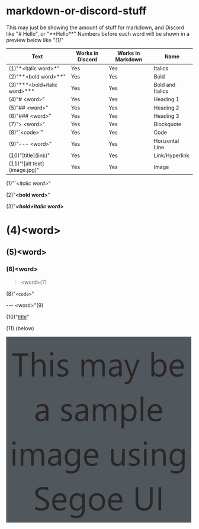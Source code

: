# markdown-or-discord-stuff

This may just be showing the amount of stuff for markdown, and Discord like "# Hello", or "\*\*Hello\*\*"
Numbers before each word will be shown in a preview below like "*(1)*"

| Text | Works in Discord | Works in Markdown | Name |
| ----------- | ----------- | ----------- | ----------- |
| (1)"\*\<italic word>\*" | Yes | Yes | Italics |
| (2)"\*\*\<bold word>\*\*" | Yes | Yes | Bold |
| (3)"\*\*\*\<bold+italic word>\*\*\* | Yes | Yes | Bold and Italics |
| (4)"\# \<word>" | Yes | Yes | Heading 1 |
| (5)"\## \<word>" | Yes | Yes | Heading 2 |
| (6)"\### \<word>" | Yes | Yes | Heading 3 |
| (7)"\> \<word>" | Yes | Yes | Blockquote |
| (8)"\`\<code>\`" | Yes | Yes | Code |
| (9)"\--- \<word>" | Yes | Yes | Horizontal Line |
| (10)"\[title](link)" | Yes | Yes | Link/Hyperlink |
| (11)"\![alt text]\(image.jpg)" | Yes | Yes | Image |

(1)"*`\<italic word>*"

(2)"**\<bold word>**"

(3)"***\<bold+italic word>***

# (4)\<word>
## (5)\<word>
### (6)\<word>

> \<word>(7)

(8)"`<code>`"

--- \<word>"(9)

(10)"[title](hello.txt)"

(11) (below)

![alt text](image.jpg)
